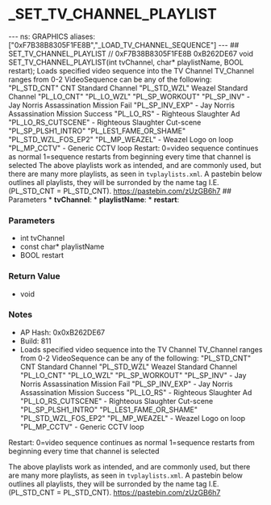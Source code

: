 # _SET_TV_CHANNEL_PLAYLIST

--- ns: GRAPHICS aliases: ["0xF7B38B8305F1FE8B","_LOAD_TV_CHANNEL_SEQUENCE"] --- ## SET_TV_CHANNEL_PLAYLIST  // 0xF7B38B8305F1FE8B 0xB262DE67 void SET_TV_CHANNEL_PLAYLIST(int tvChannel, char* playlistName, BOOL restart);  Loads specified video sequence into the TV Channel TV_Channel ranges from 0-2 VideoSequence can be any of the following: "PL_STD_CNT" CNT Standard Channel "PL_STD_WZL" Weazel Standard Channel "PL_LO_CNT" "PL_LO_WZL" "PL_SP_WORKOUT" "PL_SP_INV" - Jay Norris Assassination Mission Fail "PL_SP_INV_EXP" - Jay Norris Assassination Mission Success "PL_LO_RS" - Righteous Slaughter Ad "PL_LO_RS_CUTSCENE" - Righteous Slaughter Cut-scene "PL_SP_PLSH1_INTRO" "PL_LES1_FAME_OR_SHAME" "PL_STD_WZL_FOS_EP2" "PL_MP_WEAZEL" - Weazel Logo on loop "PL_MP_CCTV" - Generic CCTV loop Restart: 0=video sequence continues as normal 1=sequence restarts from beginning every time that channel is selected The above playlists work as intended, and are commonly used, but there are many more playlists, as seen in `tvplaylists.xml`. A pastebin below outlines all playlists, they will be surronded by the name tag I.E. (<Name>PL_STD_CNT</Name> = PL_STD_CNT). https://pastebin.com/zUzGB6h7  ## Parameters * **tvChannel**: * **playlistName**: * **restart**:

### Parameters
* int tvChannel
* const char* playlistName
* BOOL restart

### Return Value
* void

### Notes
* AP Hash: 0x0xB262DE67
* Build: 811
* Loads specified video sequence into the TV Channel
TV_Channel ranges from 0-2
VideoSequence can be any of the following:
"PL_STD_CNT" CNT Standard Channel
"PL_STD_WZL" Weazel Standard Channel
"PL_LO_CNT"
"PL_LO_WZL"
"PL_SP_WORKOUT"
"PL_SP_INV" - Jay Norris Assassination Mission Fail
"PL_SP_INV_EXP" - Jay Norris Assassination Mission Success
"PL_LO_RS" - Righteous Slaughter Ad
"PL_LO_RS_CUTSCENE" - Righteous Slaughter Cut-scene
"PL_SP_PLSH1_INTRO"
"PL_LES1_FAME_OR_SHAME"
"PL_STD_WZL_FOS_EP2"
"PL_MP_WEAZEL" - Weazel Logo on loop
"PL_MP_CCTV" - Generic CCTV loop

Restart:
0=video sequence continues as normal
1=sequence restarts from beginning every time that channel is selected


The above playlists work as intended, and are commonly used, but there are many more playlists, as seen in `tvplaylists.xml`. A pastebin below outlines all playlists, they will be surronded by the name tag I.E. (<Name>PL_STD_CNT</Name> = PL_STD_CNT).
https://pastebin.com/zUzGB6h7

